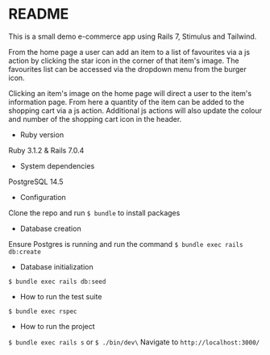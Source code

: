 # README

This is a small demo e-commerce app using Rails 7, Stimulus and Tailwind. 

From the home page a user can add an item to a list of favourites via a js action by clicking the star icon in the corner of that item's image. The favourites list can be accessed via the dropdown menu from the burger icon.

Clicking an item's image on the home page will direct a user to the item's information page. From here a quantity of the item can be added to the shopping cart via a js action. Additional js actions will also update the colour and number of the shopping cart icon in the header.

* Ruby version

Ruby 3.1.2 & Rails 7.0.4

* System dependencies

PostgreSQL 14.5

* Configuration

Clone the repo and run `$ bundle` to install packages

* Database creation

Ensure Postgres is running and run the command `$ bundle exec rails db:create`

* Database initialization

`$ bundle exec rails db:seed`

* How to run the test suite

`$ bundle exec rspec`

* How to run the project

`$ bundle exec rails s` or `$ ./bin/dev\`
Navigate to `http://localhost:3000/` 

